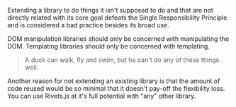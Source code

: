 Extending a library to do things it isn't supposed to do and that are not directly related with its core goal defeats the Single Responsibility Principle and is considered a bad practice besides its broad use.

DOM manipulation libraries should only be concerned with manipulating the DOM. Templating libraries should only be concerned with templating.

> A duck can walk, fly and swim, but he can't do any of these things well.

Another reason for not extending an existing library is that the amount of code reused would be so minimal that it doesn't pay-off the flexibility loss. You can use Rivets.js at it's full potential with "any" other library.

